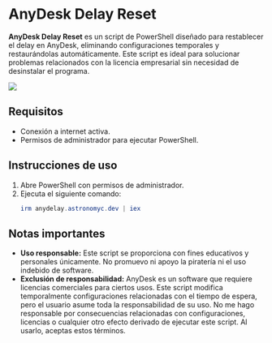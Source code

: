 # AnyDesk Delay Reset
**AnyDesk Delay Reset** es un script de PowerShell diseñado para restablecer el delay en AnyDesk, eliminando configuraciones temporales y restaurándolas automáticamente. Este script es ideal para solucionar problemas relacionados con la licencia empresarial sin necesidad de desinstalar el programa.

![](https://img.shields.io/badge/AnyDelay-1.0-33cc33.svg?style=for-the-badge)

## Requisitos
- Conexión a internet activa.
- Permisos de administrador para ejecutar PowerShell.

## Instrucciones de uso
1. Abre PowerShell con permisos de administrador.
2. Ejecuta el siguiente comando:
   ```powershell
   irm anydelay.astronomyc.dev | iex
   ```
   
## Notas importantes
- **Uso responsable:** Este script se proporciona con fines educativos y personales únicamente. No promuevo ni apoyo la piratería ni el uso indebido de software. 
- **Exclusión de responsabilidad:** AnyDesk es un software que requiere licencias comerciales para ciertos usos. Este script modifica temporalmente configuraciones relacionadas con el tiempo de espera, pero el usuario asume toda la responsabilidad de su uso. No me hago responsable por consecuencias relacionadas con configuraciones, licencias o cualquier otro efecto derivado de ejecutar este script. Al usarlo, aceptas estos términos.